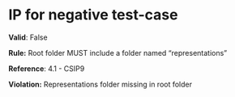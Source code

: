 # IP for negative test-case

**Valid**: False

**Rule:** Root folder MUST include a folder named “representations”

**Reference**: 4.1 - CSIP9

**Violation:** Representations folder missing in root folder